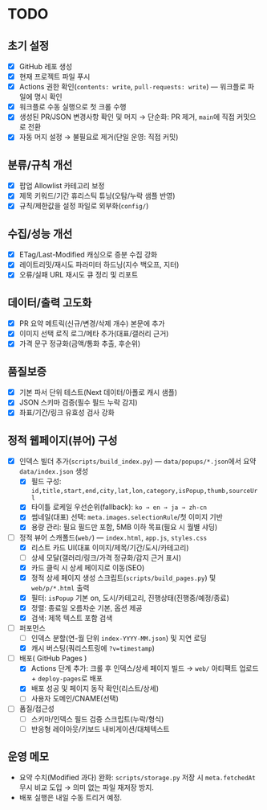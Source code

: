 # TODO

## 초기 설정
- [x] GitHub 레포 생성
- [x] 현재 프로젝트 파일 푸시
- [x] Actions 권한 확인(`contents: write`, `pull-requests: write`) — 워크플로 파일에 명시 확인
- [x] 워크플로 수동 실행으로 첫 크롤 수행
- [x] 생성된 PR/JSON 변경사항 확인 및 머지 → 단순화: PR 제거, `main`에 직접 커밋으로 전환
- [x] 자동 머지 설정 → 불필요로 제거(단일 운영: 직접 커밋)

## 분류/규칙 개선
- [x] 팝업 Allowlist 카테고리 보정
- [x] 제목 키워드/기간 휴리스틱 튜닝(오탐/누락 샘플 반영)
- [x] 규칙/제한값을 설정 파일로 외부화(`config/`)

## 수집/성능 개선
- [x] ETag/Last-Modified 캐싱으로 증분 수집 강화
- [x] 레이트리밋/재시도 파라미터 하드닝(지수 백오프, 지터)
- [x] 오류/실패 URL 재시도 큐 정리 및 리포트

## 데이터/출력 고도화
- [x] PR 요약 메트릭(신규/변경/삭제 개수) 본문에 추가
- [x] 이미지 선택 로직 로그/메타 추가(대표/갤러리 근거)
- [x] 가격 문구 정규화(금액/통화 추출, 후순위)

## 품질보증
- [x] 기본 파서 단위 테스트(Next 데이터/아폴로 캐시 샘플)
- [x] JSON 스키마 검증(필수 필드 누락 감지)
- [x] 좌표/기간/링크 유효성 검사 강화

## 정적 웹페이지(뷰어) 구성
- [x] 인덱스 빌더 추가(`scripts/build_index.py`) — `data/popups/*.json`에서 요약 `data/index.json` 생성
  - [x] 필드 구성: `id,title,start,end,city,lat,lon,category,isPopup,thumb,sourceUrl`
  - [x] 타이틀 로케일 우선순위(fallback): `ko → en → ja → zh-cn`
  - [x] 썸네일(대표) 선택: `meta.images.selectionRule`/첫 이미지 기반
  - [x] 용량 관리: 필요 필드만 포함, 5MB 이하 목표(필요 시 월별 샤딩)
- [ ] 정적 뷰어 스캐폴드(`web/`) — `index.html`, `app.js`, `styles.css`
  - [x] 리스트 카드 UI(대표 이미지/제목/기간/도시/카테고리)
  - [ ] 상세 모달(갤러리/링크/가격 정규화/감지 근거 표시)
  - [x] 카드 클릭 시 상세 페이지로 이동(SEO)
  - [x] 정적 상세 페이지 생성 스크립트(`scripts/build_pages.py`) 및 `web/p/*.html` 출력
  - [x] 필터: `isPopup` 기본 on, 도시/카테고리, 진행상태(진행중/예정/종료)
  - [x] 정렬: 종료일 오름차순 기본, 옵션 제공
  - [x] 검색: 제목 텍스트 포함 검색
- [ ] 퍼포먼스
  - [ ] 인덱스 분할(연-월 단위 `index-YYYY-MM.json`) 및 지연 로딩
  - [x] 캐시 버스팅(쿼리스트링에 `?v=timestamp`)
- [ ] 배포( GitHub Pages )
  - [x] Actions 단계 추가: 크롤 후 인덱스/상세 페이지 빌드 → `web/` 아티팩트 업로드 + `deploy-pages`로 배포
  - [x] 배포 성공 및 페이지 동작 확인(리스트/상세)
  - [ ] 사용자 도메인/CNAME(선택)
- [ ] 품질/접근성
  - [ ] 스키마/인덱스 필드 검증 스크립트(누락/형식)
  - [ ] 반응형 레이아웃/키보드 내비게이션/대체텍스트

## 운영 메모
- 요약 수치(Modified 과다) 완화: `scripts/storage.py` 저장 시 `meta.fetchedAt` 무시 비교 도입 → 의미 없는 파일 재저장 방지.
- 배포 실행은 내일 수동 트리거 예정.
